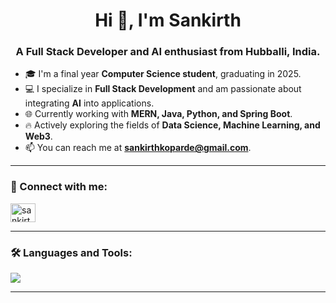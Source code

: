 <h1 align="center">Hi 👋, I'm Sankirth</h1>
<h3 align="center">A Full Stack Developer and AI enthusiast from Hubballi, India.</h3>

- 🎓 I'm a final year **Computer Science student**, graduating in 2025.
- 💻 I specialize in **Full Stack Development** and am passionate about integrating **AI** into applications.
- 🌐 Currently working with **MERN, Java, Python, and Spring Boot**.
- 🔥 Actively exploring the fields of **Data Science, Machine Learning, and Web3**.
- 📫 You can reach me at **sankirthkoparde@gmail.com**.

---

### 🔗 Connect with me:
<p align="left">
<a href="https://linkedin.com/in/your-linkedin-profile" target="blank"><img align="center" src="https://raw.githubusercontent.com/rahuldkjain/github-profile-readme-generator/master/src/images/icons/Social/linked-in-alt.svg" alt="sankirth-linkedin" height="30" width="40" /></a>
</p>

---

### 🛠️ Languages and Tools:
<p align="left">
  <a href="https://skillicons.dev">
    <img src="https://skillicons.dev/icons?i=react,tailwind,bootstrap,nodejs,express,spring,java,python,mysql,mongodb,firebase,git,docker,web3js" />
  </a>
</p>

---
